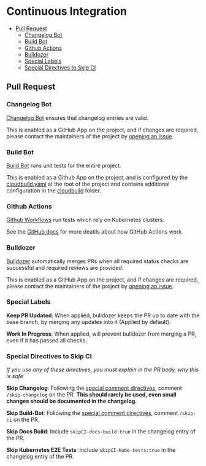 # Continuous Integration
- [Pull Request](#pull-request)
    - [Changelog Bot](#changelog-bot)
    - [Build Bot](#build-bot)
    - [Github Actions](#github-actions)
    - [Bulldozer](#bulldozer)
    - [Special Labels](#special-labels)
    - [Special Directives to Skip CI](#special-directives-to-skip-ci)

## Pull Request

### Changelog Bot
[Changelog Bot](https://github.com/solo-io/changelog-bot) ensures that changelog entries are valid.

This is enabled as a GitHub App on the project, and if changes are required, please contact the maintainers of the project by [opening an issue](/devel/contributing/issues.md).

### Build Bot
[Build Bot](https://github.com/solo-io/build-bot) runs unit tests for the entire project. 

This is enabled as a Github App on the project, and is configured by the [cloudbuild.yaml](../cloudbuild.yaml) at the root of the project and contains additional configuration in the [cloudbuild](cloudbuild) folder.

### Github Actions
[Github Workflows](/.github/workflows) run tests which rely on Kubernetes clusters.

See the [GitHub docs](https://docs.github.com/en/actions/automating-builds-and-tests/about-continuous-integration#about-continuous-integration-using-github-actions) for more deatils about how GitHub Actions work.

### Bulldozer
[Bulldozer](https://github.com/solo-io/bulldozer) automatically merges PRs when all required status checks are successful and required reviews are provided.

This is enabled as a GitHub App on the project, and if changes are required, please contact the maintainers of the project by [opening an issue](/devel/contributing/issues.md).

### Special Labels
**Keep PR Updated**: When applied, bulldozer keeps the PR up to date with the base branch, by merging any updates into it (Applied by default).

**Work In Progress**: When applied, will prevent bulldozer from merging a PR, even if it has passed all checks.

### Special Directives to Skip CI
*If you use any of these directives, you must explain in the PR body, why this is safe*

**Skip Changelog**: Following the [special comment directives](https://github.com/solo-io/changelog-bot#issue-comment-directives), comment `/skip-changelog` on the PR. **This should rarely be used, even small changes should be documented in the changelog.**

**Skip Build-Bot**: Following the [special comment directives](https://github.com/solo-io/build-bot#issue-comment-directives), comment `/skip-ci` on the PR.

**Skip Docs Build**: Include `skipCI-docs-build:true` in the changelog entry of the PR.

**Skip Kubernetes E2E Tests**: Include `skipCI-kube-tests:true` in the changelog entry of the PR.